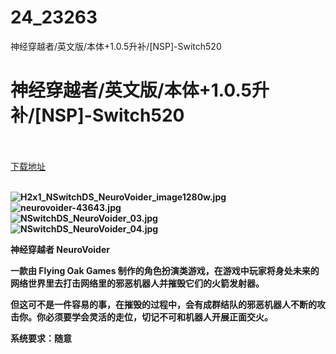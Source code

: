 # 24_23263
神经穿越者/英文版/本体+1.0.5升补/[NSP]-Switch520
# 神经穿越者/英文版/本体+1.0.5升补/[NSP]-Switch520
 <br/></br>
[下载地址](https://www.switch520.cc/article/23263 "下载地址")
<br/></br>

<p><strong><img title="H2x1_NSwitchDS_NeuroVoider_image1280w.jpg" src="https://www.switch520.cc/muke_img/2021_10_13_86e632dbafd61.jpg" alt="H2x1_NSwitchDS_NeuroVoider_image1280w.jpg"></strong><br>
<strong><img title="neurovoider-43643.jpg" src="https://www.switch520.cc/muke_img/2021_10_13_0691a906d7b32.jpg" alt="neurovoider-43643.jpg"></strong><br>
<strong><img title="NSwitchDS_NeuroVoider_03.jpg" src="https://www.switch520.cc/muke_img/2021_10_13_9f77b39b52d83.jpg" alt="NSwitchDS_NeuroVoider_03.jpg"></strong><br>
<strong><img title="NSwitchDS_NeuroVoider_04.jpg" src="https://www.switch520.cc/muke_img/2021_10_13_7d1416f0aa5dc.jpg" alt="NSwitchDS_NeuroVoider_04.jpg">&nbsp;</strong></p>
<p><strong>神经穿越者 NeuroVoider</strong></p>
<p><strong>一款由 Flying Oak Games 制作的角色扮演类游戏，在游戏中玩家将身处未来的网络世界里去打击网络里的邪恶机器人并摧毁它们的火箭发射器。</strong></p>
<p><strong>但这可不是一件容易的事，在摧毁的过程中，会有成群结队的邪恶机器人不断的攻击你。你必须要学会灵活的走位，切记不可和机器人开展正面交火。</strong></p>
<p><strong>系统要求：随意</strong></p>

